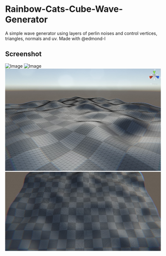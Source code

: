 # Rainbow-Cats-Cube-Wave-Generator
 A simple wave generator using layers of perlin noises and control vertices, triangles, normals and uv. Made with @edmond-l
## Screenshot
![Image](https://github.com/UxxHans/Rainbow-Cats-Cube-Wave-Generator/blob/main/Pic/Animation02.gif)
![Image](https://github.com/UxxHans/Rainbow-Cats-Cube-Wave-Generator/blob/main/Pic/Animation01.gif)
![Image](https://github.com/UxxHans/Rainbow-Cats-Cube-Wave-Generator/blob/main/Pic/Mesh01.jpg)
![Image](https://github.com/UxxHans/Rainbow-Cats-Cube-Wave-Generator/blob/main/Pic/Mesh02.jpg)
